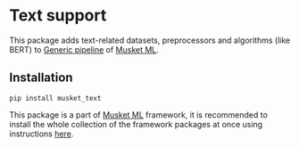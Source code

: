 # Text support

This package adds text-related datasets, preprocessors and algorithms 
(like BERT) to [Generic pipeline](../generic/index.md) of [Musket ML](https://musket-ml.com/).

## Installation

```
pip install musket_text
```

This package is a part of [Musket ML](https://musket-ml.com/) framework,
 it is recommended to install the whole collection of the framework
 packages at once using instructions [here](../generic/index.md#installation).